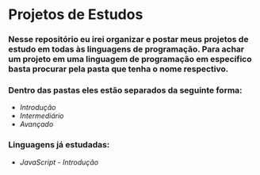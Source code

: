 # Projetos de Estudos

### Nesse repositório eu irei organizar e postar meus projetos de estudo em todas às linguagens de programação. Para achar um projeto em uma linguagem de programação em específico basta procurar pela pasta que tenha o nome respectivo.

### Dentro das pastas eles estão separados da seguinte forma:

- *Introdução* <br/>
- *Intermediário* <br/>
- *Avançado*

### Linguagens já estudadas:

- *JavaScript - Introdução*
